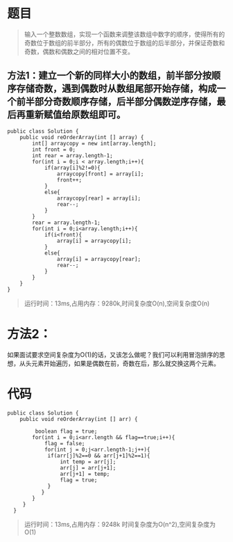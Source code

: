 # 题目
>输入一个整数数组，实现一个函数来调整该数组中数字的顺序，使得所有的奇数位于数组的前半部分，所有的偶数位于数组的后半部分，并保证奇数和奇数，偶数和偶数之间的相对位置不变。
## 方法1：建立一个新的同样大小的数组，前半部分按顺序存储奇数，遇到偶数时从数组尾部开始存储，构成一个前半部分奇数顺序存储，后半部分偶数逆序存储，最后再重新赋值给原数组即可。
```
public class Solution {
    public void reOrderArray(int [] array) {
        int[] arraycopy = new int[array.length];
        int front = 0;
        int rear = array.length-1;
        for(int i = 0;i < array.length;i++){
            if(array[i]%2!=0){
                arraycopy[front] = array[i];
                front++;
            }
            else{
                arraycopy[rear] = array[i];
                rear--;
            }
        }
        rear = array.length-1;
        for(int i = 0;i<array.length;i++){
            if(i<front){
                array[i] = arraycopy[i];
            }
            else{
                array[i] = arraycopy[rear];
                rear--;
            }
        }
    }
}
```
>运行时间：13ms,占用内存：9280k,时间复杂度O(n),空间复杂度O(n)

# 方法2：
如果面试要求空间复杂度为O(1)的话，又该怎么做呢？我们可以利用冒泡排序的思想，从头元素开始遍历，如果是偶数在前，奇数在后，那么就交换这两个元素。
# 代码
```
public class Solution {
    public void reOrderArray(int [] arr) {
        
         boolean flag = true;
        for(int i = 0;i<arr.length && flag==true;i++){
            flag = false;
            for(int j = 0;j<arr.length-1;j++){
             if(arr[j]%2==0 && arr[j+1]%2==1){
                 int temp = arr[j];
                 arr[j] = arr[j+1];
                 arr[j+1] = temp;
                 flag = true;
             }
           }
        }
     }
  }
```
>运行时间：13ms,占用内存：9248k 时间复杂度为O(n^2),空间复杂度为O(1)
